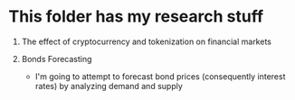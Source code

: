 # This folder has my research stuff
1. The effect of cryptocurrency and tokenization on financial markets

1. Bonds Forecasting
    - I'm going to attempt to forecast bond prices (consequently interest rates) by analyzing demand and supply
